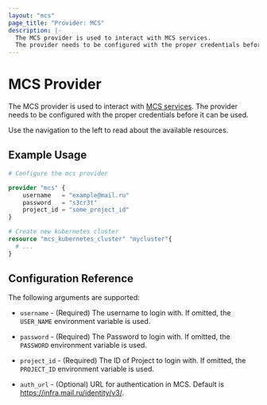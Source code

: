 ```yaml
---
layout: "mcs"
page_title: "Provider: MCS"
description: |-
  The MCS provider is used to interact with MCS services.
  The provider needs to be configured with the proper credentials before it can be used.
---
```


# MCS Provider

The MCS provider is used to interact with
[MCS services](https://mcs.mail.ru/). The provider needs
to be configured with the proper credentials before it can be used.

Use the navigation to the left to read about the available resources.

## Example Usage

```terraform
# Configure the mcs provider

provider "mcs" {
    username   = "example@mail.ru"
    password   = "s3cr3t"
    project_id = "some_project_id"
}

# Create new kubernetes cluster
resource "mcs_kubernetes_cluster" "mycluster"{
  # ...
}
```

## Configuration Reference

The following arguments are supported:

* `username` - (Required) The username to login with.
  If omitted, the `USER_NAME` environment variable is used.

* `password` - (Required) The Password to login with. If omitted, the `PASSWORD` environment variable is used.

* `project_id` - (Required) The ID of Project to login with. 
  If omitted, the `PROJECT_ID` environment variable is used.

* `auth_url` - (Optional) URL for authentication in MCS. Default is https://infra.mail.ru/identity/v3/.

